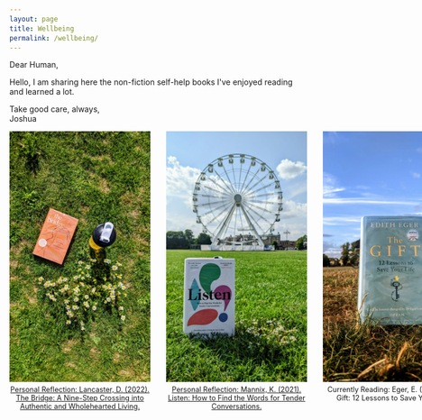 ```yaml
---
layout: page
title: Wellbeing
permalink: /wellbeing/
---
```


Dear Human,

Hello, I am sharing here the non-fiction self-help books I've enjoyed reading and learned a lot.

Take good care, always,  
Joshua

<div style="display: grid; grid-template-columns: repeat(3, 1fr); gap: 2em; justify-items: center;">

  <figure style="text-align: center; width: 250px; margin: 0;">
    <img src="/wellbeing/pics/1.jpg" alt="TheBridge" style="width: 100%; height: auto; display: block; margin: 0 auto;">
    <figcaption style="font-size: 0.9em; margin-top: 0.5em; word-wrap: break-word;">
      <a href="https://www.joshuadimasaka.com/wellbeing/TheBridge">
        Personal Reflection: Lancaster, D. (2022). The Bridge: A Nine-Step Crossing into Authentic and Wholehearted Living.
      </a>
    </figcaption>
  </figure>

  <figure style="text-align: center; width: 250px; margin: 0;">
    <img src="/wellbeing/pics/2.jpg" alt="Listen" style="width: 100%; height: auto; display: block; margin: 0 auto;">
    <figcaption style="font-size: 0.9em; margin-top: 0.5em; word-wrap: break-word;">
      <a href="https://www.joshuadimasaka.com/wellbeing/Listen">
        Personal Reflection: Mannix, K. (2021). Listen: How to Find the Words for Tender Conversations.
      </a>
    </figcaption>
  </figure>

  <figure style="text-align: center; width: 250px; margin: 0;">
    <img src="/wellbeing/pics/3.jpg" alt="Listen" style="width: 100%; height: auto; display: block; margin: 0 auto;">
    <figcaption style="font-size: 0.9em; margin-top: 0.5em; word-wrap: break-word;">
      <!-- <a href="https://www.joshuadimasaka.com/wellbeing/Listen"> -->
      Currently Reading: Eger, E. (2020). The Gift: 12 Lessons to Save Your Life.
      <!-- </a> -->
    </figcaption>
  </figure>

</div>